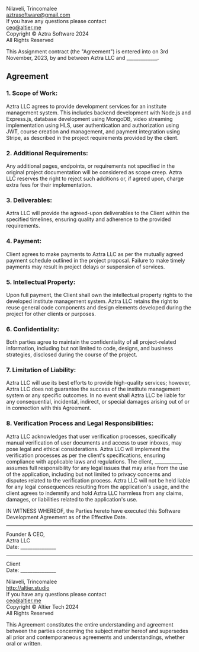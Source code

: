 Nilaveli, Trincomalee  
aztrasoftware@gmail.com  
If you have any questions please contact  
ceo@altier.me  
Copyright © Aztra Software 2024  
All Rights Reserved  

This Assignment contract (the "Agreement") is entered into on 3rd November, 2023, by and between Aztra LLC and _____________.

## Agreement

### 1. Scope of Work:

Aztra LLC agrees to provide development services for an institute management system. This includes backend development with Node.js and Express.js, database development using MongoDB, video streaming implementation using HLS, user authentication and authorization using JWT, course creation and management, and payment integration using Stripe, as described in the project requirements provided by the client.

### 2. Additional Requirements:

Any additional pages, endpoints, or requirements not specified in the original project documentation will be considered as scope creep. Aztra LLC reserves the right to reject such additions or, if agreed upon, charge extra fees for their implementation.

### 3. Deliverables:

Aztra LLC will provide the agreed-upon deliverables to the Client within the specified timelines, ensuring quality and adherence to the provided requirements.

### 4. Payment:

Client agrees to make payments to Aztra LLC as per the mutually agreed payment schedule outlined in the project proposal. Failure to make timely payments may result in project delays or suspension of services.

### 5. Intellectual Property:

Upon full payment, the Client shall own the intellectual property rights to the developed institute management system. Aztra LLC retains the right to reuse general code components and design elements developed during the project for other clients or purposes.

### 6. Confidentiality:

Both parties agree to maintain the confidentiality of all project-related information, including but not limited to code, designs, and business strategies, disclosed during the course of the project.

### 7. Limitation of Liability:

Aztra LLC will use its best efforts to provide high-quality services; however, Aztra LLC does not guarantee the success of the institute management system or any specific outcomes. In no event shall Aztra LLC be liable for any consequential, incidental, indirect, or special damages arising out of or in connection with this Agreement.

### 8. Verification Process and Legal Responsibilities:

Aztra LLC acknowledges that user verification processes, specifically manual verification of user documents and access to user inboxes, may pose legal and ethical considerations. Aztra LLC will implement the verification processes as per the client's specifications, ensuring compliance with applicable laws and regulations. The client, ___________, assumes full responsibility for any legal issues that may arise from the use of the application, including but not limited to privacy concerns and disputes related to the verification process. Aztra LLC will not be held liable for any legal consequences resulting from the application's usage, and the client agrees to indemnify and hold Aztra LLC harmless from any claims, damages, or liabilities related to the application's use.

IN WITNESS WHEREOF, the Parties hereto have executed this Software Development Agreement as of the Effective Date.

______________________________  
Founder & CEO,  
Aztra LLC  
Date: _______________

______________________________  
Client  
Date: _______________

Nilaveli, Trincomalee  
http://altier.studio  
If you have any questions please contact  
ceo@altier.me  
Copyright © Altier Tech 2024  
All Rights Reserved  

This Agreement constitutes the entire understanding and agreement between the parties concerning the subject matter hereof and supersedes all prior and contemporaneous agreements and understandings, whether oral or written.
